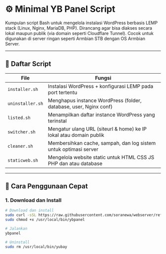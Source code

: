 # ⚙️ Minimal YB Panel Script

Kumpulan script Bash untuk mengelola instalasi WordPress berbasis LEMP stack (Linux, Nginx, MariaDB, PHP). Dirancang agar bisa diakses secara lokal maupun publik (via domain seperti Cloudflare Tunnel). Cocok untuk digunakan di server ringan seperti Armbian STB dengan OS Armbian Server.

---

## 📁 Daftar Script

| File               | Fungsi                                                                 |
|--------------------|------------------------------------------------------------------------|
| `installer.sh`   | Instalasi WordPress + konfigurasi LEMP pada port tertentu              |
| `uninstaller.sh` | Menghapus instance WordPress (folder, database, user, Nginx conf)      |
| `listed.sh`      | Menampilkan daftar instance WordPress yang terinstal                   |
| `switcher.sh`    | Mengatur ulang URL (siteurl & home) ke IP lokal atau domain publik     |
| `cleaner.sh`     | Membersihkan cache, sampah, dan log sistem untuk optimasi server       |
| `staticweb.sh`   | Mengelola website static untuk HTML CSS JS PHP dan atau database       |

---

## 🚀 Cara Penggunaan Cepat
### 1. Download dan Install
```bash
# Download dan install
sudo curl -sSL https://raw.githubusercontent.com/soranewa/webserver/refs/heads/main/menu.sh -o /usr/local/bin/ybpanel
sudo chmod +x /usr/local/bin/ybpanel

# Jalankan
ybpanel

# Uninstall
sudo rm /usr/local/bin/yubay
